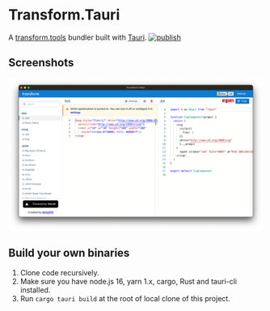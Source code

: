# Transform.Tauri

A [transform.tools] bundler built with [Tauri]. [![publish](https://github.com/kxxoling/transform.tauri/actions/workflows/publish.yaml/badge.svg)](https://github.com/kxxoling/transform.tauri/releases)

## Screenshots

![screenshot.png](images/screenshot.png)

## Build your own binaries

1. Clone code recursively.
2. Make sure you have node.js 16, yarn 1.x, cargo, Rust and tauri-cli installed.
3. Run `cargo tauri build` at the root of local clone of this project.

[transform.tools]: https://transform.tools/
[Tauri]: https://tauri.studio/
